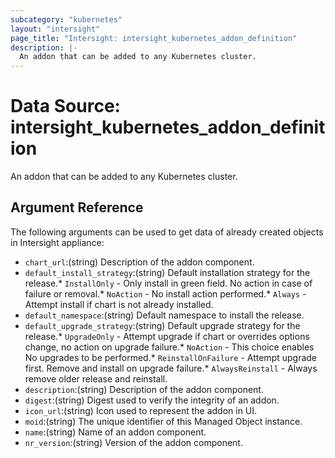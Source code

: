 ```yaml
---
subcategory: "kubernetes"
layout: "intersight"
page_title: "Intersight: intersight_kubernetes_addon_definition"
description: |-
  An addon that can be added to any Kubernetes cluster.
---
```


# Data Source: intersight_kubernetes_addon_definition
An addon that can be added to any Kubernetes cluster.
## Argument Reference
The following arguments can be used to get data of already created objects in Intersight appliance:
* `chart_url`:(string) Description of the addon component. 
* `default_install_strategy`:(string) Default installation strategy for the release.* `InstallOnly` - Only install in green field. No action in case of failure or removal.* `NoAction` - No install action performed.* `Always` - Attempt install if chart is not already installed. 
* `default_namespace`:(string) Default namespace to install the release. 
* `default_upgrade_strategy`:(string) Default upgrade strategy for the release.* `UpgradeOnly` - Attempt upgrade if chart or overrides options change, no action on upgrade failure.* `NoAction` - This choice enables No upgrades to be performed.* `ReinstallOnFailure` - Attempt upgrade first. Remove and install on upgrade failure.* `AlwaysReinstall` - Always remove older release and reinstall. 
* `description`:(string) Description of the addon component. 
* `digest`:(string) Digest used to verify the integrity of an addon. 
* `icon_url`:(string) Icon used to represent the addon in UI. 
* `moid`:(string) The unique identifier of this Managed Object instance. 
* `name`:(string) Name of an addon component. 
* `nr_version`:(string) Version of the addon component. 
